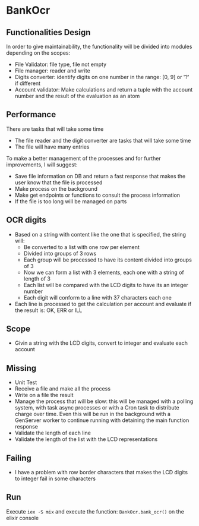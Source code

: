 # BankOcr

## Functionalities Design
In order to give maintainability, the functionality will be divided into modules depending on the scopes:
- File Validator: file type, file not empty
- File manager: reader and write
- Digits converter: identify digits on one number in the range: [0, 9] or '?' if different
- Account validator: Make calculations and return a tuple with the account number and the result of the evaluation as an atom

## Performance
There are tasks that will take some time 
- The file reader and the digit converter are tasks that will take some time
- The file will have many entries

To make a better management of the processes and for further improvements, I will suggest:
- Save file information on DB and return a fast response that makes the user know that the file is processed
- Make process on the background 
- Make get endpoints or functions to consult the process information 
- If the file is too long will be managed on parts

## OCR digits
- Based on a string with content like the one that is specified, the string will:
  - Be converted to a list with one row per element
  - Divided into groups of 3 rows
  - Each group will be processed to have its content divided into groups of 3
  - Now we can form a list with 3 elements, each one with a string of length of 3
  - Each list will be compared with the LCD digits to have its an integer number
  - Each digit will conform to a line with 37 characters each one
- Each line is processed to get the calculation per account and evaluate if the result is: OK, ERR or ILL

## Scope
- Givin a string with the LCD digits, convert to integer and evaluate each account
## Missing
- Unit Test
- Receive a file and make all the process
- Write on a file the result
- Manage the process that will be slow: this will be managed with a polling system, with task async processes or with a Cron task to distribute charge over time. Even this will be run in the background with a GenServer worker to continue running with detaining the main function response
- Validate the length of each line
- Validate the length of the list with the LCD representations
## Failing 
- I have a problem with row border characters that makes the LCD digits to integer fail in some characters
## Run
Execute `iex -S mix` and execute the function: `BankOcr.bank_ocr()` on the elixir console

